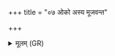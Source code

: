 +++
title = "०७ ओको अस्य मूजवन्त"

+++
<details><summary>मूलम् (GR)</summary>

ओको अस्य मूजवन्त  
ओको अस्य महावृषाः ।  
याज् जातस् तक्मं ताद् असि  
बलिहिकेषु न्योचरः ॥
</details>